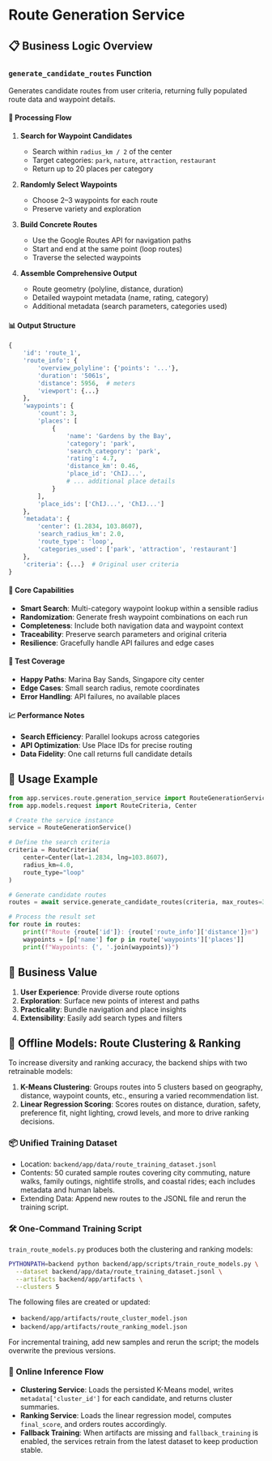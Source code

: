# Route Generation Service

## 📋 Business Logic Overview

### `generate_candidate_routes` Function

Generates candidate routes from user criteria, returning fully populated route data and waypoint details.

#### 🔄 Processing Flow

1. **Search for Waypoint Candidates**
   - Search within `radius_km / 2` of the center
   - Target categories: `park`, `nature`, `attraction`, `restaurant`
   - Return up to 20 places per category

2. **Randomly Select Waypoints**
   - Choose 2–3 waypoints for each route
   - Preserve variety and exploration

3. **Build Concrete Routes**
   - Use the Google Routes API for navigation paths
   - Start and end at the same point (loop routes)
   - Traverse the selected waypoints

4. **Assemble Comprehensive Output**
   - Route geometry (polyline, distance, duration)
   - Detailed waypoint metadata (name, rating, category)
   - Additional metadata (search parameters, categories used)

#### 📊 Output Structure

```python
{
    'id': 'route_1',
    'route_info': {
        'overview_polyline': {'points': '...'},
        'duration': '5061s',
        'distance': 5956,  # meters
        'viewport': {...}
    },
    'waypoints': {
        'count': 3,
        'places': [
            {
                'name': 'Gardens by the Bay',
                'category': 'park',
                'search_category': 'park',
                'rating': 4.7,
                'distance_km': 0.46,
                'place_id': 'ChIJ...',
                # ... additional place details
            }
        ],
        'place_ids': ['ChIJ...', 'ChIJ...']
    },
    'metadata': {
        'center': (1.2834, 103.8607),
        'search_radius_km': 2.0,
        'route_type': 'loop',
        'categories_used': ['park', 'attraction', 'restaurant']
    },
    'criteria': {...}  # Original user criteria
}
```

#### 🎯 Core Capabilities

- **Smart Search**: Multi-category waypoint lookup within a sensible radius
- **Randomization**: Generate fresh waypoint combinations on each run
- **Completeness**: Include both navigation data and waypoint context
- **Traceability**: Preserve search parameters and original criteria
- **Resilience**: Gracefully handle API failures and edge cases

#### 🧪 Test Coverage

- **Happy Paths**: Marina Bay Sands, Singapore city center
- **Edge Cases**: Small search radius, remote coordinates
- **Error Handling**: API failures, no available places

#### 📈 Performance Notes

- **Search Efficiency**: Parallel lookups across categories
- **API Optimization**: Use Place IDs for precise routing
- **Data Fidelity**: One call returns full candidate details

## 🔧 Usage Example

```python
from app.services.route.generation_service import RouteGenerationService
from app.models.request import RouteCriteria, Center

# Create the service instance
service = RouteGenerationService()

# Define the search criteria
criteria = RouteCriteria(
    center=Center(lat=1.2834, lng=103.8607),
    radius_km=4.0,
    route_type="loop"
)

# Generate candidate routes
routes = await service.generate_candidate_routes(criteria, max_routes=3)

# Process the result set
for route in routes:
    print(f"Route {route['id']}: {route['route_info']['distance']}m")
    waypoints = [p['name'] for p in route['waypoints']['places']]
    print(f"Waypoints: {', '.join(waypoints)}")
```

## 🎉 Business Value

1. **User Experience**: Provide diverse route options
2. **Exploration**: Surface new points of interest and paths
3. **Practicality**: Bundle navigation and place insights
4. **Extensibility**: Easily add search types and filters

## 🧭 Offline Models: Route Clustering & Ranking

To increase diversity and ranking accuracy, the backend ships with two retrainable models:

1. **K-Means Clustering**: Groups routes into 5 clusters based on geography, distance, waypoint counts, etc., ensuring a varied recommendation list.
2. **Linear Regression Scoring**: Scores routes on distance, duration, safety, preference fit, night lighting, crowd levels, and more to drive ranking decisions.

### 📦 Unified Training Dataset

- Location: `backend/app/data/route_training_dataset.jsonl`
- Contents: 50 curated sample routes covering city commuting, nature walks, family outings, nightlife strolls, and coastal rides; each includes metadata and human labels.
- Extending Data: Append new routes to the JSONL file and rerun the training script.

### 🛠️ One-Command Training Script

`train_route_models.py` produces both the clustering and ranking models:

```bash
PYTHONPATH=backend python backend/app/scripts/train_route_models.py \
  --dataset backend/app/data/route_training_dataset.jsonl \
  --artifacts backend/app/artifacts \
  --clusters 5
```

The following files are created or updated:

- `backend/app/artifacts/route_cluster_model.json`
- `backend/app/artifacts/route_ranking_model.json`

For incremental training, add new samples and rerun the script; the models overwrite the previous versions.

### 🚀 Online Inference Flow

- **Clustering Service**: Loads the persisted K-Means model, writes `metadata['cluster_id']` for each candidate, and returns cluster summaries.
- **Ranking Service**: Loads the linear regression model, computes `final_score`, and orders routes accordingly.
- **Fallback Training**: When artifacts are missing and `fallback_training` is enabled, the services retrain from the latest dataset to keep production stable.
